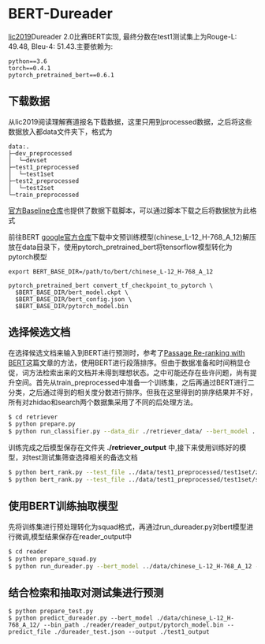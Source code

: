 # BERT-Dureader
[lic2019](http://lic2019.ccf.org.cn/read)Dureader 2.0比赛BERT实现, 最终分数在test1测试集上为Rouge-L: 49.48, Bleu-4: 51.43.主要依赖为:
```
python==3.6
torch==0.4.1
pytorch_pretrained_bert==0.6.1
```

## 下载数据
从lic2019阅读理解赛道报名下载数据，这里只用到processed数据，之后将这些数据放入都data文件夹下，格式为

```
data:.
├─dev_preprocessed
│  └─devset
├─test1_preprocessed
│  └─test1set
├─test2_preprocessed
│  └─test2set
└─train_preprocessed
```

[官方Baseline仓库](https://github.com/baidu/DuReader)也提供了数据下载脚本，可以通过脚本下载之后将数据放为此格式

前往BERT [google官方仓库](https://github.com/google-research/bert)下载中文预训练模型(chinese_L-12_H-768_A_12)解压放在data目录下，使用pytorch_pretrained_bert将tensorflow模型转化为pytorch模型
```
export BERT_BASE_DIR=/path/to/bert/chinese_L-12_H-768_A_12

pytorch_pretrained_bert convert_tf_checkpoint_to_pytorch \
  $BERT_BASE_DIR/bert_model.ckpt \
  $BERT_BASE_DIR/bert_config.json \
  $BERT_BASE_DIR/pytorch_model.bin
```

## 选择候选文档
在选择候选文档来输入到BERT进行预测时，参考了[Passage Re-ranking with BERT](https://arxiv.org/abs/1901.04085)这篇文章的方法，使用BERT进行段落排序。但由于数据准备和时间稍显仓促，词方法检索出来的文档并未得到理想状态。之中可能还存在些许问题，尚有提升空间。首先从train_preprocessed中准备一个训练集，之后再通过BERT进行二分类，之后通过得到的相关度分数进行排序。但我在这里得到的排序结果并不好，所有对zhidao和search两个数据集采用了不同的后处理方法。
```bash
$ cd retriever
$ python prepare.py
$ python run_classifier.py --data_dir ./retriever_data/ --bert_model ../data/chinese_L-12_H-768_A-12/ --task_name MRPC --output_dir ./retriever_output --do_train --do_eval --train_batch_size 8
```
训练完成之后模型保存在文件夹 **./retriever_output** 中,接下来使用训练好的模型，对test测试集筛查选择相关的备选文档
```bash
$ python bert_rank.py --test_file ../data/test1_preprocessed/test1set/zhidao.test1.json --output_path ../zhidao_test_rank_output.json
$ python bert_rank.py --test_file ../data/test1_preprocessed/test1set/search.test1.json --output_path ../search_test_rank_output.json
```

## 使用BERT训练抽取模型
先将训练集进行预处理转化为squad格式，再通过run_dureader.py对bert模型进行微调,模型结果保存在reader_output中
```bash
$ cd reader
$ python prepare_squad.py
$ python run_dureader.py --bert_model ../data/chinese_L-12_H-768_A_12 --do_train --train_file ./dureader_train.json --train_batch_size 12 --learning_rate 3e-5 --num_train_epochs 3.0 --max_seq_length 384 --doc_stride 128 --output_dir ./reader_output
```

## 结合检索和抽取对测试集进行预测
```
$ python prepare_test.py
$ python predict_dureader.py --bert_model ./data/chinese_L-12_H-768_A_12/ --bin_path ./reader/reader_output/pytorch_model.bin --predict_file ./dureader_test.json --output ./test1_output
```
